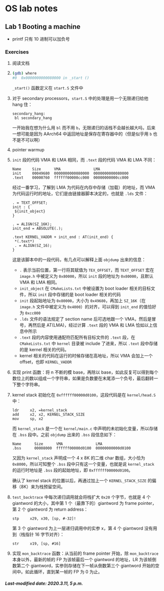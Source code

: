 # OS lab notes

## Lab 1  Booting a machine

+ printf 只有 10 进制可以加负号

### Exercises

1. 阅读文档

2. ```bash
   (gdb) where
   #0  0x0000000000080000 in _start ()
   ```

   `_start()` 函数定义在 `start.S` 文件中

3. 对于 secondary processors，`start.S` 中的处理是用一个无限递归给他 hang 住：

   ```assembly
   secondary_hang:
   	bl secondary_hang
   ```

   一开始我在想为什么用 `bl` 而不用 `b`，无限递归的话栈不会越长越大吗，后来一想可能是因为 AArch64 中返回地址是保存在寄存器中的（但是似乎用 `b` 也不是不可以啊）

4. pointer warmup

5. `init` 段的代码 VMA 和 LMA 相同，而 `.text` 段的代码 VMA 和 LMA 不同：

   ```
   Name     Size      VMA               LMA             
   init     00049680  0000000000080000  0000000000080000
   .text    00000760  ffffff00000cc000  00000000000cc000
   ```

   经过一番学习，了解到 LMA 为代码在内存中存储（加载）的地址，而 VMA 为代码运行时的地址，它们是由链接器脚本决定的，也就是 `.lds` 文件：

   ```
   . = TEXT_OFFSET;
   init : {
   	${init_object}
   }
   
   . = ALIGN(SZ_16K);
   init_end = ABSOLUTE(.);
   
   .text KERNEL_VADDR + init_end : AT(init_end) {
   	*(.text*)
   	. = ALIGN(SZ_16);
   }
   ```

   这是该脚本中的一段代码，有几点可以解释上面 `objdump` 出来的信息：

   + `.` 表示当前位置，第一行将其赋值为 `TEX_OFFSET`，而 `TEXT_OFFSET` 宏在 `image.h` 中被定义为 `0x80000`，所以 `init` 段的地址为 `0x80000`，且默认 VMA 和 LMA 相同。
   + `init_object` 在 `CMakeLists.txt` 中被设置为 boot loader 相关的目标文件，所以 `init` 段中存储的是 boot loader 相关的代码
   + `init` 段起始地址为 `0x80000`，大小为 `0x49680`，再加上 `SZ_16K`（在 `image.h` 文件中被定义为 `0x4000`）的对齐，可以得到 `init_end` 的值恰好为 `0xcc000`
   + `.lds` 文件的语法规定了 section name 后可选地跟一个 VMA，然后是冒号，再然后是 AT(LMA)，经过计算 `.text` 段的 VMA 和 LMA 恰如以上信息中所示
   + `.text` 段的内容使用通配符匹配所有目标文件的 `.text` 段，在 `CMakeLists.txt` 中 `kernel` 目录被 include 了进来，所以 `.text` 段中存储的是 kernel 相关的代码。
   + kernel 相关的代码在运行的时候存储在高地址，所以 VMA 会加上一个 offset，也即 `KERNEL_VADDR`

6. 实现 print 函数：将 n 不断的模 base，再除以 base，如此反复可以得到每个数位上的数以组成一个字符串，如果是负数要在末尾添一个负号，最后翻转一下整个字符串。

7. kernel stack 初始化在 `0xffffff00000d0100`，这段代码是在 `kernel/head.S` 中：

   ```assembly
   ldr     x2, =kernel_stack
   add     x2, x2, KERNEL_STACK_SIZE
   mov     sp, x2
   ```

   而 `kernel_stack` 是一个在 `kernel/main.c` 中声明的未初始化变量，所以存储在 `.bss` 段中。之前 `objdump` 出来的 `.bss` 段信息如下：

   ```
   Name      Size      VMA               LMA
   .bss      00008000  ffffff00000d0100  00000000000d0100
   ```

   又因为 `kernel_stack` 声明成一个 4 x 8K 的二维 char 数组，大小恰为 `0x8000`，所以可知整个 `.bss` 段中只有这一个变量，也就是说 `kernel_stack` 的运行时地址是 `.bss` 段的起始地址，即 `0xffffff00000d0100`。

   确认了 kernel stack 的位置以后，再通过加上一个 `KERNEL_STACK_SIZE` 的偏移（8K）来为栈预留空间。

8. `test_backtrace` 中每次递归调用就会将栈扩大 `0x20` 个字节，也就是 4 个 giantword 的大小，其中第 1 个（最靠下的）giantword 为 frame pointer，第 2 个 giantword 为 return address：

   ```assembly
   stp     x29, x30, [sp, #-32]!
   ```

   第 3 个 giantword 为上一层递归调用中的实参 x，第 4 个 giantword 没有用到（栈指针 16 字节对齐）：

   ```assembly
   str     x19, [sp, #16]
   ```

9. 实现 `mon_backtrace` 函数：从当前的 frame pointer 开始，除 `mon_backtrace` 本身以外，最新的帧的 FP 为该帧最后一个 giantword 的地址，LR 为该帧倒数第二个 giantword，实参则存储在下一帧从倒数第三个 giantword 开始的空间中。如此循环，直到某一帧的 FP 为 0 为止。

##### Last-modified date: 2020.3.11, 5 p.m.

 
